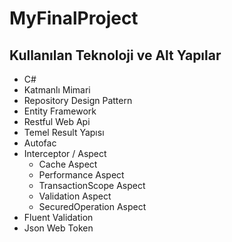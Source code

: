 # MyFinalProject
## Kullanılan Teknoloji ve Alt Yapılar
- C#
- Katmanlı Mimari
- Repository Design Pattern
- Entity Framework
- Restful Web Api
- Temel Result Yapısı
- Autofac
- Interceptor / Aspect
  - Cache Aspect
  - Performance Aspect
  - TransactionScope Aspect
  - Validation Aspect
  - SecuredOperation Aspect
- Fluent Validation
- Json Web Token


  

